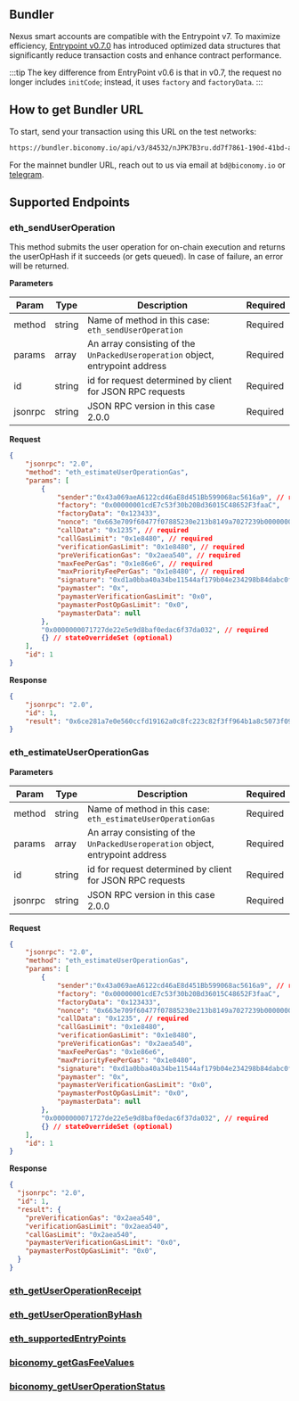 
## Bundler

Nexus smart accounts are compatible with the Entrypoint v7. To maximize efficiency, [Entrypoint v0.7.0](https://github.com/eth-infinitism/account-abstraction/releases/tag/v0.7.0) has introduced optimized data structures that significantly reduce transaction costs and enhance contract performance.

:::tip
The key difference from EntryPoint v0.6 is that in v0.7, the request no longer includes `initCode`; instead, it uses `factory` and `factoryData`. 
:::

## How to get Bundler URL

To start, send your transaction using this URL on the test networks:

```bash
https://bundler.biconomy.io/api/v3/84532/nJPK7B3ru.dd7f7861-190d-41bd-af80-6877f74b8f44
```
For the mainnet bundler URL, reach out to us via email at `bd@biconomy.io` or [telegram](https://t.me/pitonivan). 


## Supported Endpoints

### eth_sendUserOperation

This method submits the user operation for on-chain execution and returns the userOpHash if it succeeds (or gets queued). In case of failure, an error will be returned.


**Parameters**

| Param   | Type   | Description                                                                            | Required |
| ------- | ------ | -------------------------------------------------------------------------------------- | -------- |
| method  | string | Name of method in this case: `eth_sendUserOperation`                                   | Required |
| params  | array  | An array consisting of the `UnPackedUseroperation` object, entrypoint address          | Required |
| id      | string | id for request determined by client for JSON RPC requests                              | Required |
| jsonrpc | string | JSON RPC version in this case 2.0.0                                                    | Required |

**Request**

```json
{
    "jsonrpc": "2.0",
    "method": "eth_estimateUserOperationGas",
    "params": [
        {
            "sender":"0x43a069aeA6122cd46aE8d451Bb599068ac5616a9", // required
            "factory": "0x00000001cdE7c53f30b20Bd36015C48652F3faaC", 
            "factoryData": "0x123433", 
            "nonce": "0x663e709f60477f07885230e213b8149a7027239b0000000000000035", // required
            "callData": "0x1235", // required
            "callGasLimit": "0x1e8480", // required
            "verificationGasLimit": "0x1e8480", // required
            "preVerificationGas": "0x2aea540", // required
            "maxFeePerGas": "0x1e86e6", // required
            "maxPriorityFeePerGas": "0x1e8480", // required
            "signature": "0xd1a0bba40a34be11544af179b04e234298b84dabc0f4e410a5571a46b6eb1fa44073049ecf1035c896f64fc979427a0369304ccc3c765c8d304b64a6f1bb3d921c", // required
            "paymaster": "0x",
            "paymasterVerificationGasLimit": "0x0",
            "paymasterPostOpGasLimit": "0x0",
            "paymasterData": null
        },
        "0x0000000071727de22e5e9d8baf0edac6f37da032", // required 
        {} // stateOverrideSet (optional)
    ],
    "id": 1
}
```

**Response**

```json
{
    "jsonrpc": "2.0",
    "id": 1,
    "result": "0x6ce281a7e0e560ccfd19162a0c8fc223c82f3ff964b1a8c5073f09c093510a6c"
}
```

### eth_estimateUserOperationGas

**Parameters**

| Param   | Type   | Description                                                                            | Required |
| ------- | ------ | -------------------------------------------------------------------------------------- | -------- |
| method  | string | Name of method in this case: `eth_estimateUserOperationGas`                            | Required |
| params  | array  | An array consisting of the `UnPackedUseroperation` object, entrypoint address          | Required |
| id      | string | id for request determined by client for JSON RPC requests                              | Required |
| jsonrpc | string | JSON RPC version in this case 2.0.0                                                    | Required |


**Request**

```json
{
    "jsonrpc": "2.0",
    "method": "eth_estimateUserOperationGas",
    "params": [
        {
            "sender":"0x43a069aeA6122cd46aE8d451Bb599068ac5616a9", // required
            "factory": "0x00000001cdE7c53f30b20Bd36015C48652F3faaC", 
            "factoryData": "0x123433", 
            "nonce": "0x663e709f60477f07885230e213b8149a7027239b0000000000000035", // required
            "callData": "0x1235", // required
            "callGasLimit": "0x1e8480", 
            "verificationGasLimit": "0x1e8480", 
            "preVerificationGas": "0x2aea540",
            "maxFeePerGas": "0x1e86e6", 
            "maxPriorityFeePerGas": "0x1e8480",
            "signature": "0xd1a0bba40a34be11544af179b04e234298b84dabc0f4e410a5571a46b6eb1fa44073049ecf1035c896f64fc979427a0369304ccc3c765c8d304b64a6f1bb3d921c", 
            "paymaster": "0x",
            "paymasterVerificationGasLimit": "0x0",
            "paymasterPostOpGasLimit": "0x0",
            "paymasterData": null
        },
        "0x0000000071727de22e5e9d8baf0edac6f37da032", // required 
        {} // stateOverrideSet (optional)
    ],
    "id": 1
}

```
**Response**

```json
{
  "jsonrpc": "2.0",
  "id": 1,
  "result": {
    "preVerificationGas": "0x2aea540",
    "verificationGasLimit": "0x2aea540",
    "callGasLimit": "0x2aea540",
    "paymasterVerificationGasLimit": "0x0",
    "paymasterPostOpGasLimit": "0x0",
  }
}
```


### [eth_getUserOperationReceipt](/smartAccountsV2/bundler/api/get-useroperation-receipt)


### [eth_getUserOperationByHash](/smartAccountsV2/bundler/api/get-useroperation-by-hash)


### [eth_supportedEntryPoints](/smartAccountsV2/bundler/api/supported-EntryPoints)


### [biconomy_getGasFeeValues](/smartAccountsV2/bundler/api/get-gas-fee-values)


### [biconomy_getUserOperationStatus](/smartAccountsV2/bundler/api/get-useroperation-status)